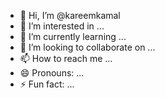 - 👋 Hi, I’m @kareemkamal
- 👀 I’m interested in ...
- 🌱 I’m currently learning ...
- 💞️ I’m looking to collaborate on ...
- 📫 How to reach me ...
- 😄 Pronouns: ...
- ⚡ Fun fact: ...

<!---
Engstiong00/Engstiong00 is a ✨ special ✨ repository because its `README.md` (this file) appears on your GitHub profile.
You can click the Preview link to take a look at your changes.
Student at Mansoura University
--->
